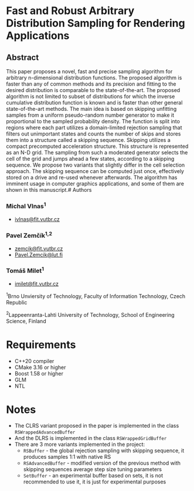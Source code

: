 # Fast and Robust Arbitrary Distribution Sampling for Rendering Applications

## Abstract
This paper proposes a novel, fast and precise sampling algorithm for arbitrary n-dimensional distribution functions. The proposed algorithm is faster than any of common methods and its precision and fitting to the desired distribution is comparable to the state-of-the-art. The proposed algorithm is not limited to subset of distributions for which the inverse cumulative distribution function is known and is faster than other general state-of-the-art methods. The main idea is based on skipping unfitting samples from a uniform pseudo-random number generator to make it proportional to the sampled probability density.
The function is split into regions where each part utilizes a domain-limited rejection sampling that filters out unimportant states and counts the number of skips and stores them into a structure called a skipping sequence. Skipping utilizes a compact precomputed acceleration structure. This structure is represented as an N-D grid. The sampling from such a moderated generator selects the cell of the grid and jumps ahead a few states, according to a skipping sequence. We propose two variants that slightly differ in the cell selection approach. The skipping sequence can be computed just once, effectively stored on a drive and re-used whenever afterwards. The algorithm has imminent usage in computer graphics applications, and some of them are shown in this manuscript.# Authors
### Michal Vlnas<sup>1</sup>
* ivlnas@fit.vutbr.cz

### Pavel Zemčík<sup>1,2</sup>
* zemcik@fit.vutbr.cz
* Pavel.Zemcik@lut.fi

### Tomáš Milet<sup>1</sup>
* imilet@fit.vutbr.cz

<sup>1</sup>Brno Unviersity of Technology,
Faculty of Information Technology, Czech Republic

<sup>2</sup>Lappeenranta-Lahti University of Technology, School of Engineering Science, Finland

# Requirements
* C++20 compiler
* CMake 3.16 or higher
* Boost 1.58 or higher
* GLM
* NTL

# Notes
* The CLRS variant proposed in the paper is implemented in the class `RSWrappedAdvancedBuffer`
* And the DLRS is implemented in the class `RSWrappedGridBuffer`
* There are 3 more variants implemented in the project:
  * `RSBuffer` - the global rejection sampling with skipping sequence, it produces samples 1:1 with native RS
  * `RSAdvancedBuffer` - modified version of the previous method with skipping sequences average step size tuning parameters
  * `SetBuffer` - an experimental buffer based on sets, it is not recommended to use it, it is just for experimental purposes